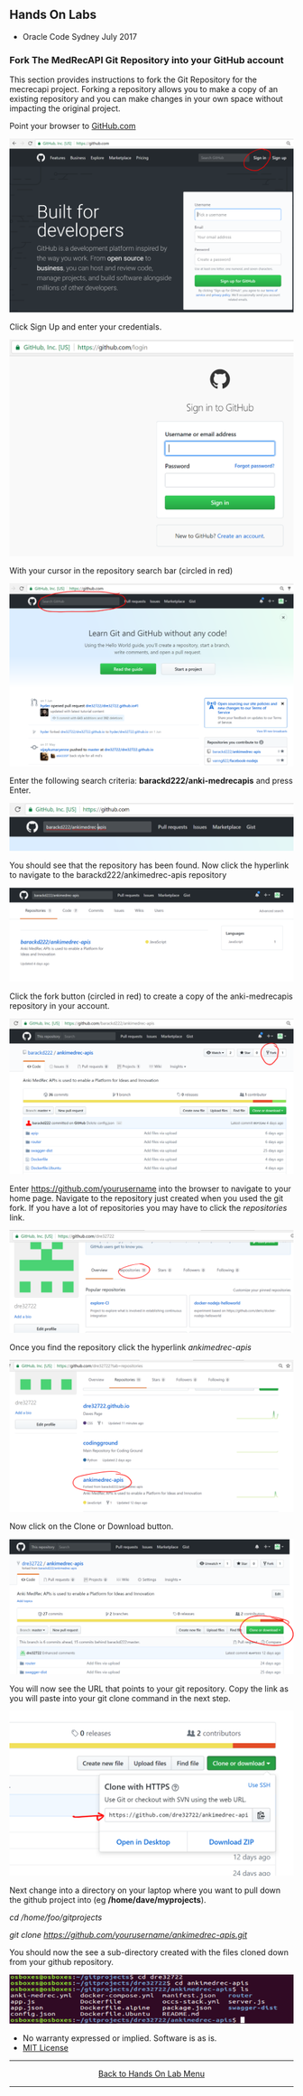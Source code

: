 ## Hands On Labs

- Oracle Code Sydney July 2017

### Fork The MedRecAPI Git Repository into your GitHub account

This section provides instructions to fork the Git Repository for the mecrecapi project.
Forking a repository allows you to make a copy of an existing repository and you can make changes in your own space without impacting the original project. 

Point your browser to [GitHub.com](https://github.com) 

<img src="./img/git1.PNG" />

Click Sign Up and enter your credentials.

<img src="./img/git2.PNG" />

With your cursor in the repository search bar (circled in red)

<img src="./img/git3.PNG" />

Enter the following search criteria: **barackd222/anki-medrecapis** and press Enter.

<img src="./img/git4.PNG" />

You should see that the repository has been found. 
Now click the hyperlink to navigate to the barackd222/ankimedrec-apis repository

<img src="./img/git5.PNG" />

Click the fork button (circled in red) to create a copy of the anki-medrecapis repository in your account.

<img src="./img/git6.PNG" />

Enter https://github.com/yourusername into the browser to navigate to your home page.
Navigate to the repository just created when you used the git fork.
If you have a lot of repositories you may have to click the *repositories* link.

<img src="./img/git7.PNG" />

Once you find the repository click the hyperlink *ankimedrec-apis*

<img src="./img/git8.PNG" />

Now click on the Clone or Download button.

<img src="./img/git9.PNG" />

You will now see the URL that points to your git repository.
Copy the link as you will paste into your git clone command in the next step.

<img src="./img/git10.PNG" />

Next change into a directory on your laptop where you want to pull down the github project into (eg **/home/dave/myprojects**).

*cd /home/foo/gitprojects*

*git clone https://github.com/yourusername/ankimedrec-apis.git*

You should now the see a sub-directory created with the files cloned down from your github repository.

<img src="./img/git11.PNG" />

* No warranty expressed or implied.  Software is as is.
* [MIT License](http://www.opensource.org/licenses/mit-license.html)

<hr />
<center>
<a href="../../handsonlabs" class="btn" >Back to Hands On Lab Menu</a>
<center />
<hr />

